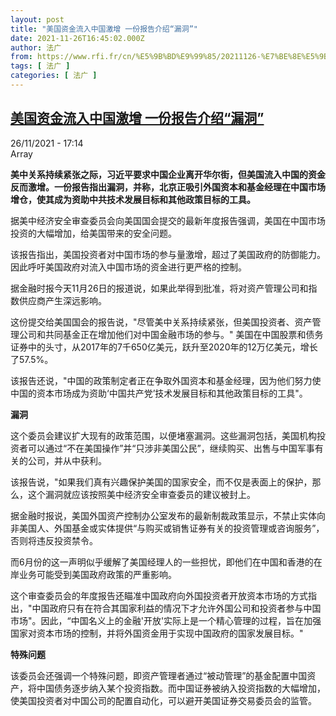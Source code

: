 ```yaml
---
layout: post
title: "美国资金流入中国激增 一份报告介绍“漏洞”"
date: 2021-11-26T16:45:02.000Z
author: 法广
from: https://www.rfi.fr/cn/%E5%9B%BD%E9%99%85/20211126-%E7%BE%8E%E5%9B%BD%E8%B5%84%E9%87%91%E6%B5%81%E5%85%A5%E4%B8%AD%E5%9B%BD%E6%BF%80%E5%A2%9E-%E4%B8%80%E4%BB%BD%E6%8A%A5%E5%91%8A%E4%BB%8B%E7%BB%8D-%E6%BC%8F%E6%B4%9E
tags: [ 法广 ]
categories: [ 法广 ]
---
```

<!--1637945102000-->
[美国资金流入中国激增 一份报告介绍“漏洞”](https://www.rfi.fr/cn/%E5%9B%BD%E9%99%85/20211126-%E7%BE%8E%E5%9B%BD%E8%B5%84%E9%87%91%E6%B5%81%E5%85%A5%E4%B8%AD%E5%9B%BD%E6%BF%80%E5%A2%9E-%E4%B8%80%E4%BB%BD%E6%8A%A5%E5%91%8A%E4%BB%8B%E7%BB%8D-%E6%BC%8F%E6%B4%9E)
------

<div>
<div>26/11/2021 - 17:14</div>Array<p><strong>                    美中关系持续紧张之际，习近平要求中国企业离开华尔街，但美国流入中国的资金反而激增。一份报告指出漏洞，并称，北京正吸引外国资本和基金经理在中国市场增仓，使其成为资助中共技术发展目标和其他政策目标的工具。                </strong></p><div >                    <p>据美中经济安全审查委员会向美国国会提交的最新年度报告强调，美国在中国市场投资的大幅增加，给美国带来的安全问题。</p><p>该报告指出，美国投资者对中国市场的参与量激增，超过了美国政府的防御能力。因此呼吁美国政府对流入中国市场的资金进行更严格的控制。</p><p>据金融时报今天11月26日的报道说，如果此举得到批准，将对资产管理公司和指数供应商产生深远影响。</p><p>这份提交给美国国会的报告说，"尽管美中关系持续紧张，但美国投资者、资产管理公司和共同基金正在增加他们对中国金融市场的参与。" 美国在中国股票和债务证券中的头寸，从2017年的7千650亿美元，跃升至2020年的12万亿美元，增长了57.5%。</p><p>该报告还说，"中国的政策制定者正在争取外国资本和基金经理，因为他们努力使中国的资本市场成为资助‘中国共产党’技术发展目标和其他政策目标的工具"。</p><p><strong>漏洞</strong></p><p>这个委员会建议扩大现有的政策范围，以便堵塞漏洞。这些漏洞包括，美国机构投资者可以通过“不在美国操作”并“只涉非美国公民”，继续购买、出售与中国军事有关的公司，并从中获利。</p><p>该报告说，"如果我们真有兴趣保护美国的国家安全，而不仅是表面上的保护，那么，这个漏洞就应该按照美中经济安全审查委员的建议被封上。</p><p>据金融时报说，美国外国资产控制办公室发布的最新制裁政策显示，不禁止实体向非美国人、外国基金或实体提供“与购买或销售证券有关的投资管理或咨询服务”，否则将违反投资禁令。</p><p>而6月份的这一声明似乎缓解了美国经理人的一些担忧，即他们在中国和香港的在岸业务可能受到美国政府政策的严重影响。</p><p>这个审查委员会的年度报告还瞄准中国政府向外国投资者开放资本市场的方式指出，"中国政府只有在符合其国家利益的情况下才允许外国公司和投资者参与中国市场"。因此，“中国名义上的金融'开放'实际上是一个精心管理的过程，旨在加强国家对资本市场的控制，并将外国资金用于实现中国政府的国家发展目标。"</p><p><strong>特殊问题</strong></p><p>该委员会还强调一个特殊问题，即资产管理者通过“被动管理”的基金配置中国资产，将中国债务逐步纳入某个投资指数。而中国证券被纳入投资指数的大幅增加，使美国投资者对中国公司的配置自动化，可以避开美国证券交易委员会的监管。</p>                                            <div data-selfpromo-newsletter>    </div>    <div data-selfpromo-app>    </div>                </div>
</div>
